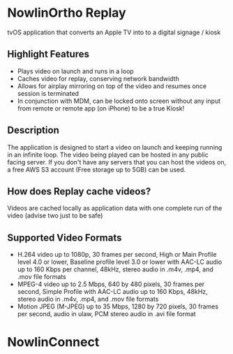 # NowlinOrtho Replay

tvOS application that converts an Apple TV into to a digital signage / kiosk

## Highlight Features

- Plays video on launch and runs in a loop
- Caches video for replay, conserving network bandwidth 
- Allows for airplay mirroring on top of the video and resumes once session is terminated
- In conjunction with MDM, can be locked onto screen without any input from remote or remote app (on iPhone) to be a true Kiosk!

## Description

The application is designed to start a video on launch and keeping running in an infinite loop. The video being played can be hosted in any public facing server. If you don't have any servers that you can host the videos on, a free AWS S3 account (Free storage up to 5GB) can be used.

## How does Replay cache videos?

Videos are cached locally as application data with one complete run of the video (advise two just to be safe)

## Supported Video Formats

-	H.264 video up to 1080p, 30 frames per second, High or Main Profile level 4.0 or lower, Baseline profile level 3.0 or lower with AAC-LC audio up to 160 Kbps per channel, 48kHz, stereo audio in .m4v, .mp4, and .mov file formats
-	MPEG-4 video up to 2.5 Mbps, 640 by 480 pixels, 30 frames per second, Simple Profile with AAC-LC audio up to 160 Kbps, 48kHz, stereo audio in .m4v, .mp4, and .mov file formats 
-	Motion JPEG (M-JPEG) up to 35 Mbps, 1280 by 720 pixels, 30 frames per second, audio in ulaw, PCM stereo audio in .avi file format


# NowlinConnect
